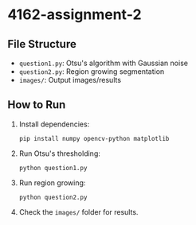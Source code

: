 # 4162-assignment-2


## File Structure

- `question1.py`: Otsu's algorithm with Gaussian noise
- `question2.py`: Region growing segmentation
- `images/`: Output images/results

## How to Run

1. Install dependencies:
   ```
   pip install numpy opencv-python matplotlib
   ```

2. Run Otsu's thresholding:
   ```
   python question1.py
   ```

3. Run region growing:
   ```
   python question2.py
   ```

4. Check the `images/` folder for results.
